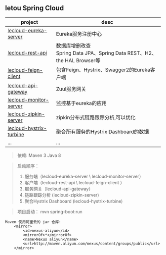 ## letou Spring Cloud    

|project|desc|  
|---|---|   
|[lecloud-eureka-server](lecloud-eureka-server/README.md)|Eureka服务注册中心|  
|[lecloud-rest-api](lecloud-rest-api/README.md)|数据库增删改查<br>Spring Data JPA、Spring Data REST、H2、the HAL Browser等|  
|[lecloud-feign-client](lecloud-feign-client/README.md)|包含Feign、Hystrix、Swagger2的Eureka客户端|  
|[lecloud-api-gateway](lecloud-api-gateway/README.md)|Zuul服务网关|  
|[lecloud-monitor-server](lecloud-monitor-server/README.md)|监控基于eureka的应用| 
|[lecloud-zipkin-server](lecloud-zipkin-server/README.md)|zipkin分布式链路跟踪分析,可以优化|
|[lecloud-hystrix-turbine](lecloud-hystrix-turbine/README.md)|聚合所有服务的Hystrix Dashboard的数据|  
|...|...|  

> 依赖:
> Maven 3 
> Java 8 


> 启动顺序：  
> 1. 服务端（lecloud-eureka-server \ lecloud-monitor-server）  
> 2. 客户端（lecloud-rest-api \ lecloud-feign-client ）  
> 3. 服务网关（lecloud-api-gateway）  
> 4. 链路跟踪分析 (lecloud-zipkin-server)
> 5. 聚合Hystrix Dashboard (lecloud-hystrix-turbine)


> 项目启动：
> mvn spring-boot:run

``` 
Maven 使用阿里云的 jar 仓库:
    <mirror>
        <id>nexus-aliyun</id>
        <mirrorOf>*</mirrorOf>
        <name>Nexus aliyun</name>
        <url>http://maven.aliyun.com/nexus/content/groups/public</url>
    </mirror>
``` 


